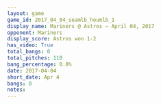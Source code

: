 ```yaml
---
layout: game
game_id: 2017_04_04_seamlb_houmlb_1
display_name: Mariners @ Astros – April 04, 2017
opponent: Mariners
display_score: Astros won 1-2
has_video: True
total_bangs: 0
total_pitches: 110
bang_percentage: 0.0%
date: 2017-04-04
short_date: Apr 4
bangs: 0
notes: 
---
```

